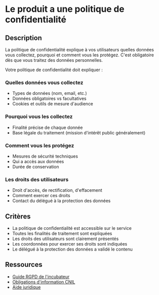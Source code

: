 # Le produit a une politique de confidentialité

## Description

La politique de confidentialité explique à vos utilisateurs quelles
données vous collectez, pourquoi et comment vous les protégez. C'est
obligatoire dès que vous traitez des données personnelles.

Votre politique de confidentialité doit expliquer :

### Quelles données vous collectez

- Types de données (nom, email, etc.)
- Données obligatoires vs facultatives
- Cookies et outils de mesure d'audience

### Pourquoi vous les collectez

- Finalité précise de chaque donnée
- Base légale du traitement (mission d'intérêt public généralement)

### Comment vous les protégez

- Mesures de sécurité techniques
- Qui a accès aux données
- Durée de conservation

### Les droits des utilisateurs

- Droit d'accès, de rectification, d'effacement
- Comment exercer ces droits
- Contact du délégué à la protection des données

## Critères

- La politique de confidentialité est accessible sur le service
- Toutes les finalités de traitement sont expliquées
- Les droits des utilisateurs sont clairement présentés
- Les coordonnées pour exercer ses droits sont indiquées
- Le délégué à la protection des données a validé le contenu

## Ressources

- [Guide RGPD de l'incubateur](https://doc.incubateur.net/communaute/gerer-son-produit/les-standards/protection-des-donnees-personnelles)
- [Obligations d'information CNIL](https://www.cnil.fr/fr/les-droits-pour-maitriser-vos-donnees-personnelles/)
- [Aide juridique](https://doc.incubateur.net/communaute/solliciter-et-contribuer-a-la-communaute/je-sollicite-de-laide-transverse/mise-en-conformite-rgpd-et-conseil-juridique)
